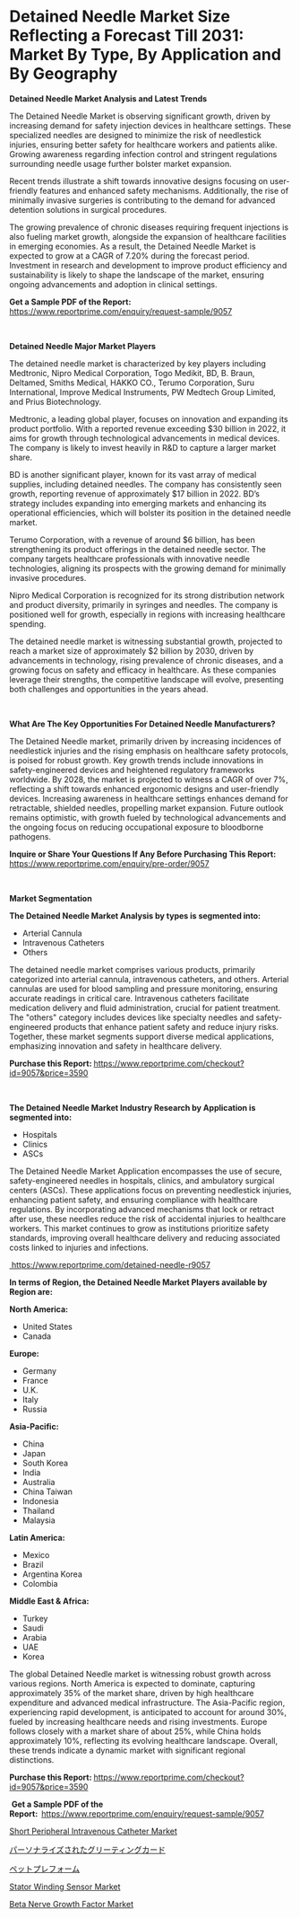 <p><h1>Detained Needle Market Size Reflecting a Forecast Till 2031: Market By Type, By Application and By Geography</h1></p><p><strong>Detained Needle Market Analysis and Latest Trends</strong></p>
<p><p>The Detained Needle Market is observing significant growth, driven by increasing demand for safety injection devices in healthcare settings. These specialized needles are designed to minimize the risk of needlestick injuries, ensuring better safety for healthcare workers and patients alike. Growing awareness regarding infection control and stringent regulations surrounding needle usage further bolster market expansion. </p><p>Recent trends illustrate a shift towards innovative designs focusing on user-friendly features and enhanced safety mechanisms. Additionally, the rise of minimally invasive surgeries is contributing to the demand for advanced detention solutions in surgical procedures. </p><p>The growing prevalence of chronic diseases requiring frequent injections is also fueling market growth, alongside the expansion of healthcare facilities in emerging economies. As a result, the Detained Needle Market is expected to grow at a CAGR of 7.20% during the forecast period. Investment in research and development to improve product efficiency and sustainability is likely to shape the landscape of the market, ensuring ongoing advancements and adoption in clinical settings.</p></p>
<p><strong>Get a Sample PDF of the Report:&nbsp;</strong> <a href="https://www.reportprime.com/enquiry/request-sample/9057">https://www.reportprime.com/enquiry/request-sample/9057</a></p>
<p>&nbsp;</p>
<p><strong>Detained Needle Major Market Players</strong></p>
<p><p>The detained needle market is characterized by key players including Medtronic, Nipro Medical Corporation, Togo Medikit, BD, B. Braun, Deltamed, Smiths Medical, HAKKO CO., Terumo Corporation, Suru International, Improve Medical Instruments, PW Medtech Group Limited, and Prius Biotechnology. </p><p>Medtronic, a leading global player, focuses on innovation and expanding its product portfolio. With a reported revenue exceeding $30 billion in 2022, it aims for growth through technological advancements in medical devices. The company is likely to invest heavily in R&D to capture a larger market share.</p><p>BD is another significant player, known for its vast array of medical supplies, including detained needles. The company has consistently seen growth, reporting revenue of approximately $17 billion in 2022. BD’s strategy includes expanding into emerging markets and enhancing its operational efficiencies, which will bolster its position in the detained needle market.</p><p>Terumo Corporation, with a revenue of around $6 billion, has been strengthening its product offerings in the detained needle sector. The company targets healthcare professionals with innovative needle technologies, aligning its prospects with the growing demand for minimally invasive procedures.</p><p>Nipro Medical Corporation is recognized for its strong distribution network and product diversity, primarily in syringes and needles. The company is positioned well for growth, especially in regions with increasing healthcare spending.</p><p>The detained needle market is witnessing substantial growth, projected to reach a market size of approximately $2 billion by 2030, driven by advancements in technology, rising prevalence of chronic diseases, and a growing focus on safety and efficacy in healthcare. As these companies leverage their strengths, the competitive landscape will evolve, presenting both challenges and opportunities in the years ahead.</p></p>
<p>&nbsp;</p>
<p><strong>What Are The Key Opportunities For Detained Needle Manufacturers?</strong></p>
<p><p>The Detained Needle market, primarily driven by increasing incidences of needlestick injuries and the rising emphasis on healthcare safety protocols, is poised for robust growth. Key growth trends include innovations in safety-engineered devices and heightened regulatory frameworks worldwide. By 2028, the market is projected to witness a CAGR of over 7%, reflecting a shift towards enhanced ergonomic designs and user-friendly devices. Increasing awareness in healthcare settings enhances demand for retractable, shielded needles, propelling market expansion. Future outlook remains optimistic, with growth fueled by technological advancements and the ongoing focus on reducing occupational exposure to bloodborne pathogens.</p></p>
<p><strong>Inquire or Share Your Questions If Any Before Purchasing This Report:</strong> <a href="https://www.reportprime.com/enquiry/pre-order/9057">https://www.reportprime.com/enquiry/pre-order/9057</a></p>
<p>&nbsp;</p>
<p><strong>Market Segmentation</strong></p>
<p><strong>The Detained Needle Market Analysis by types is segmented into:</strong></p>
<p><ul><li>Arterial Cannula</li><li>Intravenous Catheters</li><li>Others</li></ul></p>
<p><p>The detained needle market comprises various products, primarily categorized into arterial cannula, intravenous catheters, and others. Arterial cannulas are used for blood sampling and pressure monitoring, ensuring accurate readings in critical care. Intravenous catheters facilitate medication delivery and fluid administration, crucial for patient treatment. The "others" category includes devices like specialty needles and safety-engineered products that enhance patient safety and reduce injury risks. Together, these market segments support diverse medical applications, emphasizing innovation and safety in healthcare delivery.</p></p>
<p><strong>Purchase this Report:&nbsp;</strong><a href="https://www.reportprime.com/checkout?id=9057&price=3590">https://www.reportprime.com/checkout?id=9057&price=3590</a></p>
<p>&nbsp;</p>
<p><strong>The Detained Needle Market Industry Research by Application is segmented into:</strong></p>
<p><ul><li>Hospitals</li><li>Clinics</li><li>ASCs</li></ul></p>
<p><p>The Detained Needle Market Application encompasses the use of secure, safety-engineered needles in hospitals, clinics, and ambulatory surgical centers (ASCs). These applications focus on preventing needlestick injuries, enhancing patient safety, and ensuring compliance with healthcare regulations. By incorporating advanced mechanisms that lock or retract after use, these needles reduce the risk of accidental injuries to healthcare workers. This market continues to grow as institutions prioritize safety standards, improving overall healthcare delivery and reducing associated costs linked to injuries and infections.</p></p>
<p><a href="https://www.reportprime.com/detained-needle-r9057">&nbsp;https://www.reportprime.com/detained-needle-r9057</a></p>
<p><strong>In terms of Region, the Detained Needle Market Players available by Region are:</strong></p>
<p>
    <p> <strong> North America: </strong>
        <ul>
            <li>United States</li>
            <li>Canada</li>
        </ul>
        </p> 
    <p> <strong> Europe: </strong>
        <ul>
            <li>Germany</li>
            <li>France</li>
            <li>U.K.</li>
            <li>Italy</li>
            <li>Russia</li>
        </ul>
        </p> 
    <p> <strong> Asia-Pacific: </strong>
        <ul>
            <li>China</li>
            <li>Japan</li>
            <li>South Korea</li>
            <li>India</li>
            <li>Australia</li>
            <li>China Taiwan</li>
            <li>Indonesia</li>
            <li>Thailand</li>
            <li>Malaysia</li>
        </ul>
        </p> 
    <p> <strong> Latin America: </strong>
        <ul>
            <li>Mexico</li>
            <li>Brazil</li>
            <li>Argentina Korea</li>
            <li>Colombia</li>
        </ul>
        </p> 
    <p> <strong> Middle East & Africa: </strong>
        <ul>
            <li>Turkey</li>
            <li>Saudi</li>
            <li>Arabia</li>
            <li>UAE</li>
            <li>Korea</li>
        </ul>
    </p>
    </p>
<p><p>The global Detained Needle market is witnessing robust growth across various regions. North America is expected to dominate, capturing approximately 35% of the market share, driven by high healthcare expenditure and advanced medical infrastructure. The Asia-Pacific region, experiencing rapid development, is anticipated to account for around 30%, fueled by increasing healthcare needs and rising investments. Europe follows closely with a market share of about 25%, while China holds approximately 10%, reflecting its evolving healthcare landscape. Overall, these trends indicate a dynamic market with significant regional distinctions.</p></p>
<p><strong>Purchase this Report: </strong><a href="https://www.reportprime.com/checkout?id=9057&price=3590">https://www.reportprime.com/checkout?id=9057&price=3590</a></p>
<p>&nbsp;<strong>Get a Sample PDF of the Report:&nbsp;&nbsp;</strong><a href="https://www.reportprime.com/enquiry/request-sample/9057">https://www.reportprime.com/enquiry/request-sample/9057</a></p>
<p><strong></strong></p>
<p><p><a href="https://github.com/AKSHATREPORTPRIME/Market-Research-Report-List-6/blob/main/short-peripheral-intravenous-catheter-market.md">Short Peripheral Intravenous Catheter Market</a></p><p><a href="https://medium.com/@dfg5fff/%E3%83%91%E3%83%BC%E3%82%BD%E3%83%8A%E3%83%A9%E3%82%A4%E3%82%BA%E3%83%89%E3%82%B0%E3%83%AA%E3%83%BC%E3%83%86%E3%82%A3%E3%83%B3%E3%82%B0%E3%82%AB%E3%83%BC%E3%83%89%E5%B8%82%E5%A0%B4%E3%81%AE%E6%88%90%E9%95%B7%E8%A6%8B%E9%80%9A%E3%81%97-2024%E5%B9%B4%E3%81%8B%E3%82%892031%E5%B9%B4%E3%81%BE%E3%81%A7-%E3%81%A8-%E3%82%A2%E3%83%97%E3%83%AA%E3%82%B1%E3%83%BC%E3%82%B7%E3%83%A7%E3%83%B3%E5%88%A5-%E5%9C%B0%E5%9F%9F%E5%88%A5%E8%A6%8B%E9%80%9A%E3%81%97-%E5%8F%8E%E7%9B%8A%E3%81%AB%E3%82%88%E3%82%8B%E5%B8%82%E5%A0%B4%E5%8B%95%E5%90%91%E5%88%86%E6%9E%90%E3%82%92%E9%80%9A%E3%81%98%E3%81%A6-12-3-%E3%81%AEcagr%E3%81%8C%E4%BA%88%E6%B8%AC%E3%81%95%E3%82%8C%E3%81%A6%E3%81%84%E3%81%BE%E3%81%99-cdfaacd8087b">パーソナライズされたグリーティングカード</a></p><p><a href="https://medium.com/@dfg5fff/pet-preforms-market-%E3%81%AE%E3%82%B0%E3%83%AD%E3%83%BC%E3%83%90%E3%83%AB%E5%B8%82%E5%A0%B4%E6%A6%82%E8%A6%81%E3%81%AF-%E4%B8%96%E7%95%8C%E3%81%8A%E3%82%88%E3%81%B3%E4%B8%BB%E8%A6%81%E5%B8%82%E5%A0%B4%E3%81%AB%E3%81%8A%E3%81%91%E3%82%8B%E6%A5%AD%E7%95%8C%E3%81%AB%E5%BD%B1%E9%9F%BF%E3%82%92%E4%B8%8E%E3%81%88%E3%82%8B%E4%B8%BB%E8%A6%81%E3%81%AA%E3%83%88%E3%83%AC%E3%83%B3%E3%83%89%E3%81%AB%E3%81%A4%E3%81%84%E3%81%A6-%E7%8B%AC%E8%87%AA%E3%81%AE%E8%A6%96%E7%82%B9%E3%82%92%E6%8F%90%E4%BE%9B%E3%81%97%E3%81%BE%E3%81%99-d25bad698438">ペットプレフォーム</a></p><p><a href="https://issuu.com/reportprime-2/docs/stator-winding-sensor-market-size-2_49c29ba1937308">Stator Winding Sensor Market</a></p><p><a href="https://www.linkedin.com/pulse/global-beta-nerve-growth-factor-market-size-share-analysis--zmslf?trackingId=f9XjyVBiSC2fkpu6KOeEiw%3D%3D">Beta Nerve Growth Factor Market</a></p></p>